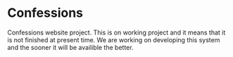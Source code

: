 # Confessions
Confessions website project. 
This is on working project and it means that it is not finished at present time.
We are working on developing this system and the sooner it will be availible the better.

